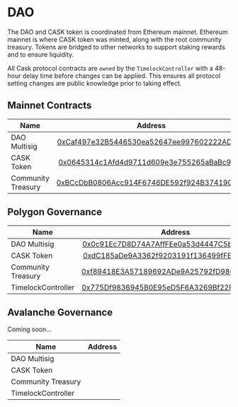 # DAO

The DAO and CASK token is coordinated from Ethereum mainnet. Ethereum mainnet is where CASK token was minted, along with the 
root community treasury. Tokens are bridged to other networks to support staking rewards and to ensure liquidity.

All Cask protocol contracts are `owned` by the `TimelockController` with a 48-hour delay time before changes can be applied.
This ensures all protocol setting changes are public knowledge prior to taking effect.

## Mainnet Contracts

| Name               |                                                        Address                                                        |
|--------------------|:---------------------------------------------------------------------------------------------------------------------:|
| DAO Multisig       | [0xCaf497e32B5446530ea52647ee997602222AD1E4](https://etherscan.io/address/0xCaf497e32B5446530ea52647ee997602222AD1E4) |
| CASK Token         |  [0x0645314c1Afd4d9711d609e3e755265aBaBc95Eb](https://etherscan.io/token/0x0645314c1Afd4d9711d609e3e755265aBaBc95Eb)  |
| Community Treasury | [0xBCcDbB0806Acc914F6746DE592f924B374190710](https://etherscan.io/address/0xBCcDbB0806Acc914F6746DE592f924B374190710) | 



## Polygon Governance

| Name               |                                                         Address                                                          |
|--------------------|:------------------------------------------------------------------------------------------------------------------------:|
| DAO Multisig       | [0x0c91Ec7D8D74A7AffFEe0a53d4447C5b8807F305](https://polygonscan.com/address/0x0c91Ec7D8D74A7AffFEe0a53d4447C5b8807F305) |
| CASK Token         |  [0xdC185aDe9A3362f9203191f136499fFE512527c1](https://polygonscan.com/token/0xdC185aDe9A3362f9203191f136499fFE512527c1)  |
| Community Treasury | [0xf89418E3A57189692ADe9A25792fD986fb99C5Ca](https://polygonscan.com/address/0xf89418E3A57189692ADe9A25792fD986fb99C5Ca) | 
| TimelockController | [0x775Df9836945B0E95eD5F6A3269Bf22F6b426e85](https://polygonscan.com/address/0x775Df9836945B0E95eD5F6A3269Bf22F6b426e85) |

## Avalanche Governance

Coming soon...

| Name               | Address |
|--------------------|:-------:|
| DAO Multisig       |         |
| CASK Token         |         |
| Community Treasury |         | 
| TimelockController |         |
